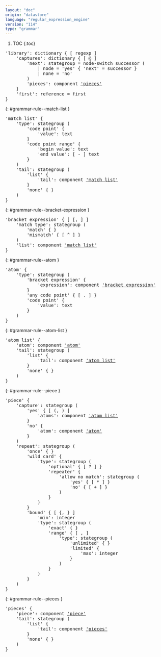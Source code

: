 ```yaml
---
layout: "doc"
origin: "datastore"
language: "regular_expression_engine"
version: "114"
type: "grammar"
---
```


1. TOC
{:toc}


<div class="language-js highlighter-rouge">
<div class="highlight">
<pre class="highlight language-js code-custom">
'<span class="token string">library</span>': dictionary { [ <span class="token operator">regexp</span> ]
	'<span class="token string">captures</span>': dictionary { [ <span class="token operator">@</span> ]
		'<span class="token string">next</span>': stategroup = node-switch successor (
			| node = '<span class="token string">yes</span>' { '<span class="token string">next</span>' = successor }
			| none = '<span class="token string">no</span>'
		)
		'<span class="token string">pieces</span>': component <a href="#grammar-rule--pieces">'pieces'</a>
	}
	'<span class="token string">first</span>': reference = first
}
</pre>
</div>
</div>

{: #grammar-rule--match-list }
<div class="language-js highlighter-rouge">
<div class="highlight">
<pre class="highlight language-js code-custom">
'<span class="token string">match list</span>' {
	'<span class="token string">type</span>': stategroup (
		'<span class="token string">code point</span>' {
			'<span class="token string">value</span>': text
		}
		'<span class="token string">code point range</span>' {
			'<span class="token string">begin value</span>': text
			'<span class="token string">end value</span>': [ <span class="token operator">-</span> ] text
		}
	)
	'<span class="token string">tail</span>': stategroup (
		'<span class="token string">list</span>' {
			'<span class="token string">tail</span>': component <a href="#grammar-rule--match-list">'match list'</a>
		}
		'<span class="token string">none</span>' { }
	)
}
</pre>
</div>
</div>

{: #grammar-rule--bracket-expression }
<div class="language-js highlighter-rouge">
<div class="highlight">
<pre class="highlight language-js code-custom">
'<span class="token string">bracket expression</span>' { [ <span class="token operator">[</span>, <span class="token operator">]</span> ]
	'<span class="token string">match type</span>': stategroup (
		'<span class="token string">match</span>' { }
		'<span class="token string">mismatch</span>' { [ <span class="token operator">^</span> ] }
	)
	'<span class="token string">list</span>': component <a href="#grammar-rule--match-list">'match list'</a>
}
</pre>
</div>
</div>

{: #grammar-rule--atom }
<div class="language-js highlighter-rouge">
<div class="highlight">
<pre class="highlight language-js code-custom">
'<span class="token string">atom</span>' {
	'<span class="token string">type</span>': stategroup (
		'<span class="token string">bracket expression</span>' {
			'<span class="token string">expression</span>': component <a href="#grammar-rule--bracket-expression">'bracket expression'</a>
		}
		'<span class="token string">any code point</span>' { [ <span class="token operator">.</span> ] }
		'<span class="token string">code point</span>' {
			'<span class="token string">value</span>': text
		}
	)
}
</pre>
</div>
</div>

{: #grammar-rule--atom-list }
<div class="language-js highlighter-rouge">
<div class="highlight">
<pre class="highlight language-js code-custom">
'<span class="token string">atom list</span>' {
	'<span class="token string">atom</span>': component <a href="#grammar-rule--atom">'atom'</a>
	'<span class="token string">tail</span>': stategroup (
		'<span class="token string">list</span>' {
			'<span class="token string">tail</span>': component <a href="#grammar-rule--atom-list">'atom list'</a>
		}
		'<span class="token string">none</span>' { }
	)
}
</pre>
</div>
</div>

{: #grammar-rule--piece }
<div class="language-js highlighter-rouge">
<div class="highlight">
<pre class="highlight language-js code-custom">
'<span class="token string">piece</span>' {
	'<span class="token string">capture</span>': stategroup (
		'<span class="token string">yes</span>' { [ <span class="token operator">(</span>, <span class="token operator">)</span> ]
			'<span class="token string">atoms</span>': component <a href="#grammar-rule--atom-list">'atom list'</a>
		}
		'<span class="token string">no</span>' {
			'<span class="token string">atom</span>': component <a href="#grammar-rule--atom">'atom'</a>
		}
	)
	'<span class="token string">repeat</span>': stategroup (
		'<span class="token string">once</span>' { }
		'<span class="token string">wild card</span>' {
			'<span class="token string">type</span>': stategroup (
				'<span class="token string">optional</span>' { [ <span class="token operator">?</span> ] }
				'<span class="token string">repeater</span>' {
					'<span class="token string">allow no match</span>': stategroup (
						'<span class="token string">yes</span>' { [ <span class="token operator">*</span> ] }
						'<span class="token string">no</span>' { [ <span class="token operator">+</span> ] }
					)
				}
			)
		}
		'<span class="token string">bound</span>' { [ <span class="token operator">{</span>, <span class="token operator">}</span> ]
			'<span class="token string">min</span>': integer
			'<span class="token string">type</span>': stategroup (
				'<span class="token string">exact</span>' { }
				'<span class="token string">range</span>' { [ <span class="token operator">,</span> ]
					'<span class="token string">type</span>': stategroup (
						'<span class="token string">unlimited</span>' { }
						'<span class="token string">limited</span>' {
							'<span class="token string">max</span>': integer
						}
					)
				}
			)
		}
	)
}
</pre>
</div>
</div>

{: #grammar-rule--pieces }
<div class="language-js highlighter-rouge">
<div class="highlight">
<pre class="highlight language-js code-custom">
'<span class="token string">pieces</span>' {
	'<span class="token string">piece</span>': component <a href="#grammar-rule--piece">'piece'</a>
	'<span class="token string">tail</span>': stategroup (
		'<span class="token string">list</span>' {
			'<span class="token string">tail</span>': component <a href="#grammar-rule--pieces">'pieces'</a>
		}
		'<span class="token string">none</span>' { }
	)
}
</pre>
</div>
</div>
